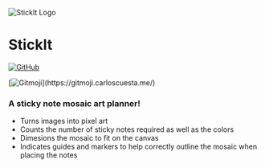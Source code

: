![StickIt Logo](https://github.com/RimorRes/StickIt/assets/53187347/cc12800e-55e0-4dc4-9201-e4771a2e0c1c)

# StickIt

[![GitHub](https://img.shields.io/github/license/Oxyde2/Preflight?color=yellow)](LICENSE)

[![Gitmoji](https://img.shields.io/badge/gitmoji-%20%F0%9F%98%9C%20%F0%9F%98%8D-FFDD67.svg?)](https://gitmoji.carloscuesta.me/)

### A sticky note mosaic art planner!
- Turns images into pixel art
- Counts the number of sticky notes required as well as the colors
- Dimesions the mosaic to fit on the canvas
- Indicates guides and markers to help correctly outline the mosaic when placing the notes
